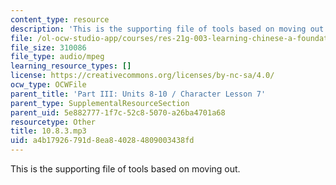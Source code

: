 ```yaml
---
content_type: resource
description: 'This is the supporting file of tools based on moving out. '
file: /ol-ocw-studio-app/courses/res-21g-003-learning-chinese-a-foundation-course-in-mandarin-spring-2011/a4b17926791d8ea840284809003438fd_10.8.3.mp3
file_size: 310086
file_type: audio/mpeg
learning_resource_types: []
license: https://creativecommons.org/licenses/by-nc-sa/4.0/
ocw_type: OCWFile
parent_title: 'Part III: Units 8-10 / Character Lesson 7'
parent_type: SupplementalResourceSection
parent_uid: 5e882777-1f7c-52c8-5070-a26ba4701a68
resourcetype: Other
title: 10.8.3.mp3
uid: a4b17926-791d-8ea8-4028-4809003438fd
---
```

This is the supporting file of tools based on moving out. 